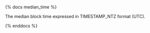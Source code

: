 {% docs median_time %}

The median block time expressed in TIMESTAMP_NTZ format (UTC).

{% enddocs %}
